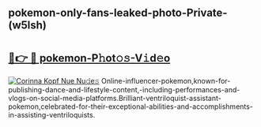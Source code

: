 ## pokemon-only-fans​-leaked-photo​-Private-(w5lsh)


# <h2><a href="https://mediaupload.pro?title=pokemon&ref=git">🔗👉 🔴 pokemon-P𝚑ot𝚘𝚜-V𝚒d𝚎o</a></h2>

[![Corinna Kopf Nue Nu𝚍e𝚜](https://i.imgur.com/0qMVB7G.gif)](https://mediaupload.pro?title=pokemon&ref=git)
Online-influencer-pokemon,known-for-publishing-dance-and-lifestyle-content,-including-performances-and-vlogs-on-social-media-platforms.Brilliant-ventriloquist-assistant-pokemon,celebrated-for-their-exceptional-abilities-and-accomplishments-in-assisting-ventriloquists.  